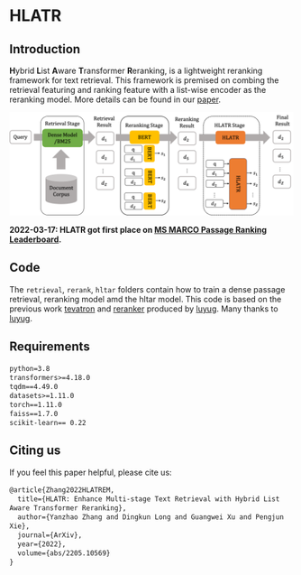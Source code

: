 # HLATR

## Introduction

**H**ybrid **L**ist **A**ware **T**ransformer **R**eranking, is a lightweight reranking framework for text retrieval. This framework is premised on combing the retrieval featuring and ranking feature with a list-wise encoder as the reranking model. More details can be found in our [paper](https://arxiv.org/abs/2205.10569).


<p align="center">
  <img src="./intro.png" width="700" />
</p>

**2022-03-17: HLATR got first place on [MS MARCO Passage Ranking Leaderboard](https://microsoft.github.io/MSMARCO-Passage-Ranking-Submissions/leaderboard/).**
  
## Code

The ```retrieval```, ```rerank```, ```hltar``` folders contain how to train a dense passage retrieval, reranking model amd the hltar model. This code is based on the previous work [tevatron](https://github.com/texttron/tevatron) and [reranker](https://github.com/luyug/Reranker) produced by [luyug](https://github.com/luyug). Many thanks to [luyug](https://github.com/luyug). 

## Requirements
```
python=3.8
transformers>=4.18.0
tqdm==4.49.0
datasets>=1.11.0
torch==1.11.0
faiss==1.7.0
scikit-learn== 0.22 
```

## Citing us

If you feel this paper helpful, please cite us:

```
@article{Zhang2022HLATREM,
  title={HLATR: Enhance Multi-stage Text Retrieval with Hybrid List Aware Transformer Reranking},
  author={Yanzhao Zhang and Dingkun Long and Guangwei Xu and Pengjun Xie},
  journal={ArXiv},
  year={2022},
  volume={abs/2205.10569}
}
```
